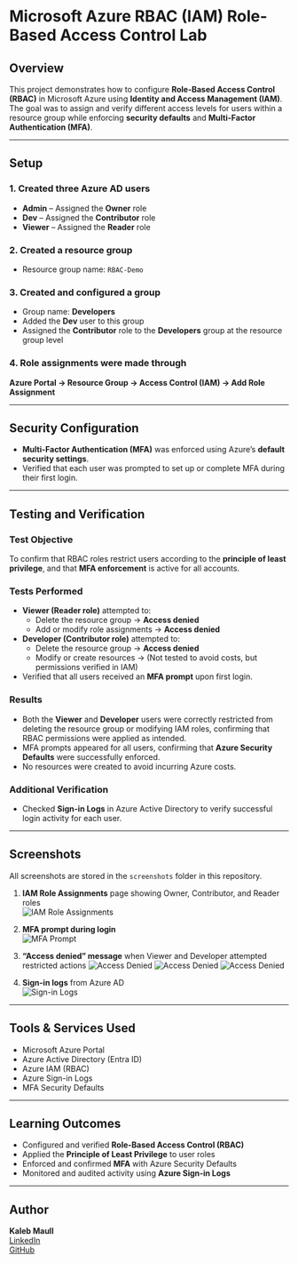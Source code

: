 # Microsoft Azure RBAC (IAM) Role-Based Access Control Lab

## Overview
This project demonstrates how to configure **Role-Based Access Control (RBAC)** in Microsoft Azure using **Identity and Access Management (IAM)**.  
The goal was to assign and verify different access levels for users within a resource group while enforcing **security defaults** and **Multi-Factor Authentication (MFA)**.

---

## Setup

### 1. Created three Azure AD users
- **Admin** – Assigned the **Owner** role  
- **Dev** – Assigned the **Contributor** role  
- **Viewer** – Assigned the **Reader** role  

### 2. Created a resource group
- Resource group name: `RBAC-Demo`

### 3. Created and configured a group
- Group name: **Developers**  
- Added the **Dev** user to this group  
- Assigned the **Contributor** role to the **Developers** group at the resource group level  

### 4. Role assignments were made through
**Azure Portal → Resource Group → Access Control (IAM) → Add Role Assignment**

---

## Security Configuration
- **Multi-Factor Authentication (MFA)** was enforced using Azure’s **default security settings**.  
- Verified that each user was prompted to set up or complete MFA during their first login.

---

## Testing and Verification

### Test Objective
To confirm that RBAC roles restrict users according to the **principle of least privilege**, and that **MFA enforcement** is active for all accounts.

### Tests Performed
- **Viewer (Reader role)** attempted to:
  - Delete the resource group → **Access denied**  
  - Add or modify role assignments → **Access denied**
- **Developer (Contributor role)** attempted to:
  - Delete the resource group → **Access denied**  
  - Modify or create resources → (Not tested to avoid costs, but permissions verified in IAM)
- Verified that all users received an **MFA prompt** upon first login.

### Results
- Both the **Viewer** and **Developer** users were correctly restricted from deleting the resource group or modifying IAM roles, confirming that RBAC permissions were applied as intended.  
- MFA prompts appeared for all users, confirming that **Azure Security Defaults** were successfully enforced.  
- No resources were created to avoid incurring Azure costs.

### Additional Verification
- Checked **Sign-in Logs** in Azure Active Directory to verify successful login activity for each user.

---

## Screenshots
All screenshots are stored in the `screenshots` folder in this repository.  

1. **IAM Role Assignments** page showing Owner, Contributor, and Reader roles  
   ![IAM Role Assignments](screenshots/iam_roles.png)  

2. **MFA prompt during login**  
   ![MFA Prompt](screenshots/mfa_prompt.png)  

3. **“Access denied” message** when Viewer and Developer attempted restricted actions
   ![Access Denied](screenshots/role_assignment_failed_viewer.png)
   ![Access Denied](screenshots/delete_failed_viewer.png) 
   ![Access Denied](screenshots/delete_failed_dev.png)  

4. **Sign-in logs** from Azure AD  
   ![Sign-in Logs](screenshots/signin_logs.png)  

---

## Tools & Services Used
- Microsoft Azure Portal  
- Azure Active Directory (Entra ID)  
- Azure IAM (RBAC)  
- Azure Sign-in Logs  
- MFA Security Defaults

---

## Learning Outcomes
- Configured and verified **Role-Based Access Control (RBAC)**  
- Applied the **Principle of Least Privilege** to user roles  
- Enforced and confirmed **MFA** with Azure Security Defaults  
- Monitored and audited activity using **Azure Sign-in Logs**

---

## Author
**Kaleb Maull**  
[LinkedIn](https://linkedin.com/in/kalebamaull)  
[GitHub](https://github.com/KMaullboy)

